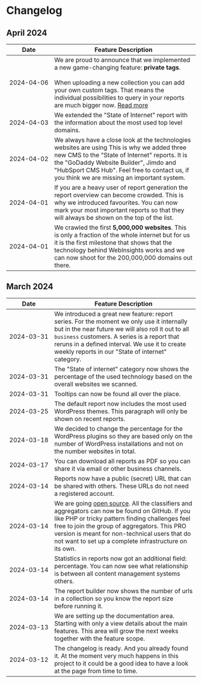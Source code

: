 # Changelog

## April 2024

| Date                    | Feature Description                                                                                                                                                                                                                                                                                |
|-------------------------|----------------------------------------------------------------------------------------------------------------------------------------------------------------------------------------------------------------------------------------------------------------------------------------------------|
| <nobr>2024-04-06</nobr> | We are proud to announce that we implemented a new game-changing feature: **private tags**.<br/><br/> When uploading a new collection you can add your own custom tags. That means the individual possibilities to query in your reports are much bigger now. [Read more](../features/collections) |
| <nobr>2024-04-03</nobr> | We extended the "State of Internet" report with the information about the most used top level domains.                                                                                                                                                                                             |
| <nobr>2024-04-02</nobr> | We always have a close look at the technologies websites are using This is why we added three new CMS to the "State of Internet" reports. It is the "GoDaddy Website Builder", Jimdo and "HubSport CMS Hub". Feel free to contact us, if you think we are missing an important system.             |
| <nobr>2024-04-01</nobr> | If you are a heavy user of report generation the report overview can become crowded. This is why we introduced favourites. You can now mark your most important reports so that they will always be shown on the top of the list.                                                                  |
| <nobr>2024-04-01</nobr> | We crawled the first **5,000,000 websites**. This is only a fraction of the whole internet but for us it is the first milestone that shows that the technology behind WebInsights works and we can now shoot for the 200,000,000 domains out there.                                                |

## March 2024

| Date                    | Feature Description                                                                                                                                                                                                                                                                                                                                                  |
|-------------------------|----------------------------------------------------------------------------------------------------------------------------------------------------------------------------------------------------------------------------------------------------------------------------------------------------------------------------------------------------------------------|
| <nobr>2024-03-31</nobr> | We introduced a great new feature: report series. For the moment we only use it internally but in the near future we will also roll it out to all `business` customers. A series is a report that reruns in a defined interval. We use it to create weekly reports in our "State of internet" category.                                                              |
| <nobr>2024-03-31</nobr> | The "State of internet" category now shows the percentage of the used technology based on the overall websites we scanned.                                                                                                                                                                                                                                           |
| <nobr>2024-03-31</nobr> | Tooltips can now be found all over the place.                                                                                                                                                                                                                                                                                                                        |
| <nobr>2024-03-25</nobr> | The default report now includes the most used WordPress themes. This paragraph will only be shown on recent reports.                                                                                                                                                                                                                                                 |
| <nobr>2024-03-18</nobr> | We decided to change the percentage for the WordPress plugins so they are based only on the number of WordPress installations and not on the number websites in total.                                                                                                                                                                                               |
| <nobr>2024-03-17</nobr> | You can download all reports as PDF so you can share it via email or other business channels.                                                                                                                                                                                                                                                                        |
| <nobr>2024-03-14</nobr> | Reports now have a public (secret) URL that can be shared with others. These URLs do not need a registered account.                                                                                                                                                                                                                                                  |
| 2024-03-14              | We are going [open source](https://github.com/startwind/webinsights-classifier). All the classifiers and aggregators can now be found on GitHub. If you like PHP or tricky pattern finding challenges feel free to join the group of aggregators. This PRO version is meant for non-technical users that do not want to set up a complete infrastructure on its own. |
| 2024-03-14              | Statistics in reports now got an additional field: percentage. You can now see what relationship is between all content management systems others.                                                                                                                                                                                                                   |
| 2024-03-14              | The report builder now shows the number of urls in a collection so you know the report size before running it.                                                                                                                                                                                                                                                       |
| 2024-03-13              | We are setting up the documentation area. Starting with only a view details about the main features. This area will grow the next weeks together with the feature scope.                                                                                                                                                                                             |
| 2024-03-12              | The changelog is ready. And you already found it. At the moment very much happens in this project to it could be a good idea to have a look at the page from time to time.                                                                                                                                                                                           |
